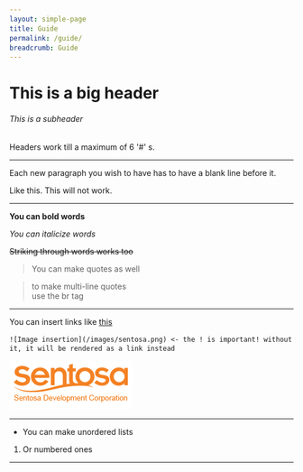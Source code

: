 ```yaml
---
layout: simple-page
title: Guide
permalink: /guide/
breadcrumb: Guide
---
```


# This is a big header
###### This is a subheader

Headers work till a maximum of 6 '#' s.

---

Each new paragraph you wish to have has to have a blank line before it.

Like this.
This will not work.

---

**You can bold words**

*You can italicize words*

~~Striking through words works too~~ 

> You can make quotes as well

> to make multi-line quotes<br>use the br tag
---

You can insert links like [this](https://isomer.gov.sg)

```
![Image insertion](/images/sentosa.png) <- the ! is important! without it, it will be rendered as a link instead
```
![Image insertion](/images/sentosa.png)

---

- You can make unordered lists

1. Or numbered ones

----


